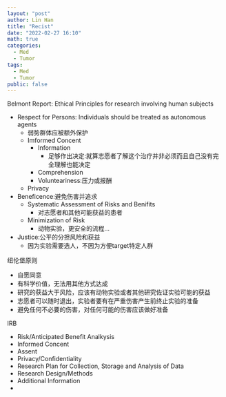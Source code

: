 ```yaml
---
layout: "post"
author: Lin Han
title: "Recist"
date: "2022-02-27 16:10"
math: true
categories:
  - Med
  - Tumor
tags:
  - Med
  - Tumor
public: false
---
```


Belmont Report: Ethical Principles for research involving human subjects
- Respect for Persons: Individuals should be treated as autonomous agents
    - 弱势群体应被额外保护
    - Imformed Concent
        - Information
            - 足够作出决定:就算志愿者了解这个治疗并非必须而且自己没有完全理解也能决定
        - Comprehension
        - Volunteariness:压力或报酬
    - Privacy
- Beneficence:避免伤害并追求
    - Systematic Assessment of Risks and Benifits
        - 对志愿者和其他可能获益的患者
    - Minimization of Risk
        - 动物实验，更安全的流程...
- Justice:公平的分担风险和获益
    - 因为实验需要选人，不因为方便target特定人群

纽伦堡原则
- 自愿同意
- 有科学价值，无法用其他方式达成
- 研究的获益大于风险，应该有动物实验或者其他研究佐证实验可能的获益
- 志愿者可以随时退出，实验者要有在严重伤害产生前终止实验的准备
- 避免任何不必要的伤害，对任何可能的伤害应该做好准备

IRB
- Risk/Anticipated Benefit Analkysis
- Informed Concent
- Assent
- Privacy/Confidentiality
- Research Plan for Collection, Storage and Analysis of Data
- Research Design/Methods
- Additional Information
- 